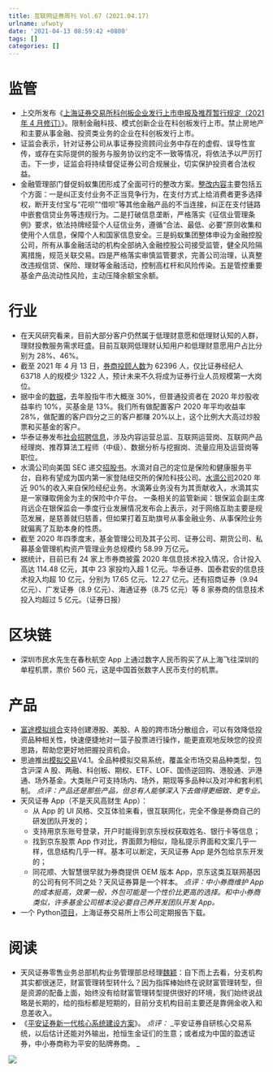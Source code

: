 ```yaml
---
title: 互联网证券周刊 Vol.67 (2021.04.17)
urlname: ufwoty
date: '2021-04-13 08:59:42 +0800'
tags: []
categories: []
---
```


# 监管

- 上交所发布《[上海证券交易所科创板企业发行上市申报及推荐暂行规定（2021 年 4 月修订）](http://www.sse.com.cn/lawandrules/sselawsrules/stock/star/review/c/c_20210416_5379988.shtml)》。限制金融科技、模式创新企业在科创板发行上市。禁止房地产和主要从事金融、投资类业务的企业在科创板发行上市。
- 证监会表示，针对证券公司从事证券投资顾问业务中存在的虚假、误导性宣传，或存在实际提供的服务与服务协议约定不一致等情况，将依法予以严厉打击。下一步，证监会将持续督促证券公司合规展业，切实保护投资者合法权益。
- 金融管理部门督促蚂蚁集团形成了全面可行的整改方案。[整改内容](http://www.csrc.gov.cn/pub/newsite/zjhxwfb/xwdd/202104/t20210412_395827.html)主要包括五个方面：一是纠正支付业务不正当竞争行为，在支付方式上给消费者更多选择权，断开支付宝与“花呗”“借呗”等其他金融产品的不当连接，纠正在支付链路中嵌套信贷业务等违规行为。二是打破信息垄断，严格落实《征信业管理条例》要求，依法持牌经营个人征信业务，遵循“合法、最低、必要”原则收集和使用个人信息，保障个人和国家信息安全。三是蚂蚁集团整体申设为金融控股公司，所有从事金融活动的机构全部纳入金融控股公司接受监管，健全风险隔离措施，规范关联交易。四是严格落实审慎监管要求，完善公司治理，认真整改违规信贷、保险、理财等金融活动，控制高杠杆和风险传染。五是管控重要基金产品流动性风险，主动压降余额宝余额。

# 行业

- 在天风研究看来，目前大部分客户仍然属于低理财意愿和低理财认知的人群，理财投教服务需求旺盛。目前互联网低理财认知用户和低理财意愿用户占比分别为 28%、46%。
- 截至 2021 年 4 月 13 日，[券商投顾人数](https://api3.cls.cn/share/article/726765?os=android&sv=734&app=)为 62396 人，仅比证券经纪人 63718 人的规模少 1322 人，预计未来不久将成为证券行业人员规模第一大岗位。
- 据中金的[数据](https://api3.cls.cn/share/article/725381?os=android&sv=734&app=)，去年股指牛市大概涨 30%，但普通投资者在 2020 年炒股收益率约 10%，买基金是 13%。我们所有做配置客户 2020 年平均收益率 28%，做配置的客户四分之三的客户都赚 20%以上，这个比例大大高过炒股票和买基金的客户。
- 华泰证券发布[社会招聘信息]()，涉及内容运营总监、互联网运营岗、互联网产品经理岗、推荐算法工程师（中级）、数据分析与挖掘岗、流量应用及运营岗等职位。
- 水滴公司向美国 SEC 递交[招股书](https://www.sec.gov/Archives/edgar/data/1823986/000119312521119328/d95574df1.htm)。水滴对自己的定位是保险和健康服务平台，自称有望成为国内第一家登陆纽交所的保险科技公司。[水滴公司](https://mp.weixin.qq.com/s/M4zGrZAyVAlgg0zKrmb36A)2020 年近 90%的收入来自保险经纪业务。水滴筹业务没有为其贡献收入，水滴其实是一家赚取佣金为主的保险中介平台。
  一条相关的监管新闻：银保监会副主席肖远企在银保监会一季度行业发展情况发布会上表示，对于网络互助主要是规范发展，是慈善就归慈善，但如果打着互助旗号从事金融业务、从事保险业务就偏离了互助本身的性质。
- 截至 2020 年四季度末，基金管理公司及其子公司、证券公司、期货公司、私募基金管理机构资产管理业务总规模约 58.99 万亿元。
- 据统计，目前已有 24 家上市券商披露 2020 年信息技术投入情况，合计投入高达 114.48 亿元，其中 23 家投均入超 1 亿元。华泰证券、国泰君安的信息技术投入均超 10 亿元，分别为 17.65 亿元、12.27 亿元。还有招商证券（9.94 亿元）、广发证券（8.9 亿元）、海通证券（8.75 亿元）等 8 家券商的信息技术投入均超过 5 亿元。（证券日报）

# 区块链

- 深圳市民水先生在春秋航空 App 上通过数字人民币购买了从上海飞往深圳的单程机票，票价 560 元，这是中国首张数字人民币支付的机票。

# 产品

- [富途模拟组合](https://support.futunn.com/zh-cn/topic283?clientver=11.6.1618&uid=122339&url=20301623&clienttype=13&clientlang=0)支持创建港股、美股、A 股的跨市场分散组合，可以有效降低投资品种相关性，快速便捷地对一篮子股票进行操作，能更直观地反映您的投资思路，帮助您更好地把握投资机会。
- 思迪推出[模拟交易](https://mp.weixin.qq.com/s/b30iDHeHspjG0NUlZusrPQ)V4.1。全品种模拟交易系统，覆盖全市场交易品种类型，包含沪深 A 股、两融、科创板、期权、ETF、LOF、国债逆回购、港股通、沪港通、场外基金。大类账户可支持场内、场外，期现等多品种以及对冲和套利机制。
  _点评：产品还是那些产品，但总有人能够深入下去做得更细致、更专业。_
- 天风证券 App（不是天风高财生 App）：
  - 从 App 的 UI 风格、交互体验来看，很互联网化，完全不像是券商自己的研发团队开发的；
  - 支持用京东账号登录，开户时能得到京东授权获取姓名、银行卡等信息；
  - 找到京东股票 App 作对比，界面颇为相似，隐私提示界面和文案几乎一样，信息结构几乎一样。基本可以断定，天风证券 App 是外包给京东开发的；
  - 同花顺、大智慧很早就为券商提供 OEM 版本 App，京东这类互联网基因的公司有何不同之处？天风证券算是一个样本。
    _点评：中小券商维护 App 的成本挺高，效果一般，外包可能是一个性价比更高的选择。和中小券商类似，许多基金公司根本没必要自己养开发团队开发 App。_
- 一个 Python[项目](https://github.com/thunderhit/shreport)，上海证券交易所上市公司定期报告下载。

# 阅读

- 天风证券零售业务总部机构业务管理部总经理[魏颖](https://api3.cls.cn/share/article/724482?os=android&sv=734&app=)：自下而上去看，分支机构其实都很迷茫，财富管理转型转什么？因为指挥棒始终在说财富管理转型，但是资源的配备上面，始终没有给财富管理转型提供很好的环境，我们始终说战略是长期的，给的指标都是短期的，目前分支机构目前主要还是靠佣金收入和息差收入。
- 《[平安证券新一代核心系统建设方案](https://www.weiyangx.com/363187.html)》。
  _点评：_
  _平安证券自研核心交易系统，以后估计还能对外输出，抢恒生金证们的生意；或者成为中国的盈透证券，中小券商称为平安的贴牌券商。
  _

![](https://cdn.nlark.com/yuque/0/2021/png/147312/1618358411769-ef0e67d2-e92c-459c-86a5-ee6e1503f28a.png#from=paste&height=861&id=tIEjr&margin=%5Bobject%20Object%5D&originHeight=1721&originWidth=1080&originalType=url&status=done&style=none&width=540)
